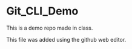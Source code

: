 # Git_CLI_Demo

This is a demo repo made in class.

This file was added using the github web editor.
